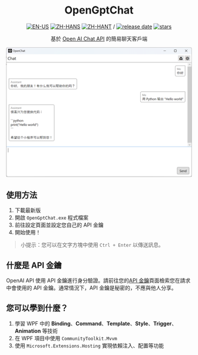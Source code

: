 <div align=center>

# OpenGptChat 

[![EN-US](https://img.shields.io/badge/EN-US-blue)](README.md) [![ZH-HANS](https://img.shields.io/badge/中文-简体-red)](README_ZH-HANS.md) [![ZH-HANT](https://img.shields.io/badge/中文-繁体-red)](README_ZH-HANT.md) / [![release date](https://img.shields.io/github/release-date/SlimeNull/OpenGptChat)](https://github.com/SlimeNull/OpenGptChat/releases) [![stars](https://img.shields.io/github/stars/SlimeNull/OpenGptChat?style=flat)](https://github.com/SlimeNull/OpenGptChat/pulse)

基於 [Open AI Chat API](https://platform.openai.com/docs/guides/chat) 的簡易聊天客戶端

</div>

![預覽](assets/preview.png)

## 使用方法

1. 下載最新版
2. 開啟 `OpenGptChat.exe` 程式檔案
3. 前往設定頁面並設定您自己的 API 金鑰
4. 開始使用！

> 小提示：您可以在文字方塊中使用 `Ctrl + Enter` 以傳送訊息。

## 什麼是 API 金鑰

OpenAI API 使用 API 金鑰進行身分驗證。請前往您的[API 金鑰](https://platform.openai.com/account/api-keys)頁面檢索您在請求中會使用的 API 金鑰。通常情況下，API 金鑰是秘密的，不應與他人分享。

## 您可以學到什麼？

1. 學習 WPF 中的 **Binding**、**Command**、**Template**、**Style**、**Trigger**、**Animation** 等技術
2. 在 WPF 項目中使用 `CommunityToolkit.Mvvm`
3. 使用 `Microsoft.Extensions.Hosting` 實現依賴注入、配置等功能
